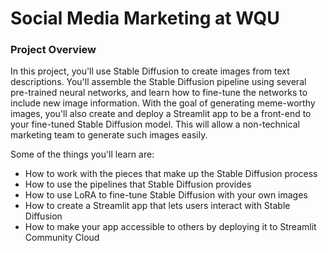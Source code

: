 # Social Media Marketing at WQU

### Project Overview
In this project, you'll use Stable Diffusion to create images from text descriptions. You'll assemble the Stable Diffusion pipeline using several pre-trained neural networks, and learn how to fine-tune the networks to include new image information. With the goal of generating meme-worthy images, you'll also create and deploy a Streamlit app to be a front-end to your fine-tuned Stable Diffusion model. This will allow a non-technical marketing team to generate such images easily.

Some of the things you'll learn are:
* How to work with the pieces that make up the Stable Diffusion process
* How to use the pipelines that Stable Diffusion provides
* How to use LoRA to fine-tune Stable Diffusion with your own images
* How to create a Streamlit app that lets users interact with Stable Diffusion
* How to make your app accessible to others by deploying it to Streamlit Community Cloud